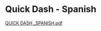 # Quick Dash - Spanish

[QUICK DASH _SPANISH.pdf](Quick%20Dash%20-%20Spanish%20fe66ece6ed5f4b77acb8f67d6487659a/QUICK_DASH__SPANISH.pdf)